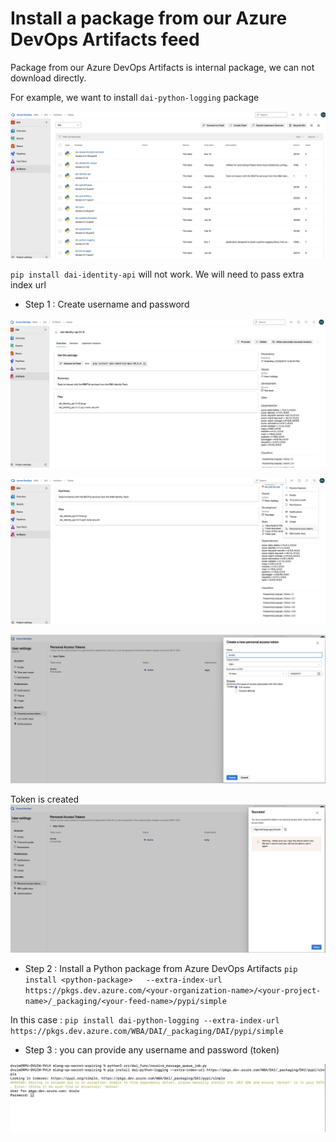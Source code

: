 #   Install a package from our Azure DevOps Artifacts feed 

Package from our Azure DevOps Artifacts is internal package, we can not download directly. 


For example,  we want to install `dai-python-logging` package

![python-package](./docs/image1.png)

`pip install dai-identity-api` will not work. We will need to pass extra index url

- Step 1 : Create username and password

![Scenario2](./docs/image2.png)

![Scenario4](./docs/image4.png)


![Scenario5](./docs/image5.png)

Token is created
![Scenario3](./docs/image3.png)
- Step 2 : Install a Python package from Azure DevOps Artifacts
`pip install <python-package>   --extra-index-url https://pkgs.dev.azure.com/<your-organization-name>/<your-project-name>/_packaging/<your-feed-name>/pypi/simple`

In this case : `pip install dai-python-logging --extra-index-url https://pkgs.dev.azure.com/WBA/DAI/_packaging/DAI/pypi/simple`

- Step 3 : you can provide any username and  password (token)

![Scenario6](./docs/image6.png)


